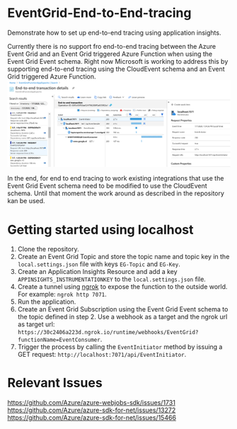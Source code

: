 # EventGrid-End-to-End-tracing
Demonstrate how to set up end-to-end tracing using application insights.

Currently there is no support fro end-to-end tracing between the Azure Event Grid and an Event Grid triggered Azure Function when using the Event Grid Event schema. Right now Microsoft is working to address this by supporting end-to-end tracing using the CloudEvent schema and an Event Grid triggered Azure Function.
![Demo](assets/end-to-end-output.png?raw=true )

In the end, for end to end tracing to work existing integrations that use the Event Grid Event schema need to be modified to use the CloudEvent schema. Until that moment the work around as described in the repository kan be used.

# Getting started using localhost
1. Clone the repository.
2. Create an Event Grid Topic and store the topic name and topic key in the `local.settings.json` file with keys `EG-Topic` and `EG-Key`. 
3. Create an Application Insights Resource and add a key `APPINSIGHTS_INSTRUMENTATIONKEY` to the `local.settings.json` file.
5. Create a tunnel using [ngrok](https://ngrok.com/) to expose the function to the outside world. For example: `ngrok http 7071`.
4. Run the application.
6. Create an Event Grid Subscription using the Event Grid Event schema to the topic defined in step 2. Use a webhook as a target and the ngrok url as target url: `https://30c2406a223d.ngrok.io/runtime/webhooks/EventGrid?functionName=EventConsumer`.
7. Trigger the process by calling the `EventInitiator` method by issuing a GET request: `http://localhost:7071/api/EventInitiator`.

# Relevant Issues
https://github.com/Azure/azure-webjobs-sdk/issues/1731  
https://github.com/Azure/azure-sdk-for-net/issues/13272  
https://github.com/Azure/azure-sdk-for-net/issues/15466
